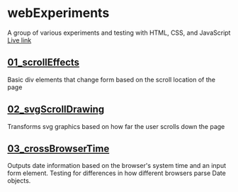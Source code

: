 # webExperiments
A group of various experiments and testing with HTML, CSS, and JavaScript
<a href="https://johnnyjopo.github.io/webExperiments/">Live link</a>

## <a href="01_scrollEffects/index.html">01_scrollEffects</a>
Basic div elements that change form based on the scroll location of the page
## <a href="02_svgScrollDrawing/index.html">02_svgScrollDrawing</a>
Transforms svg graphics based on how far the user scrolls down the page
## <a href="03_crossBrowserTime/index.html">03_crossBrowserTime</a>
Outputs date information based on the browser's system time and an input form element. Testing for differences in how different browsers parse Date objects.